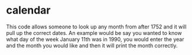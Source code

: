 # calendar

This code allows someone to look up any month from after 1752 and it will pull up the correct dates. An example would be say you wanted to know what day of the week January 11th was in 1990, you would enter the year and the month you would like and then it will print the month correctly.
